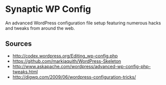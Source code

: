 # Synaptic WP Config

An advanced WordPress configuration file setup featuring numerous hacks and tweaks from around the web.

## Sources

 * http://codex.wordpress.org/Editing_wp-config.php
 * https://github.com/markjaquith/WordPress-Skeleton
 * http://www.askapache.com/wordpress/advanced-wp-config-php-tweaks.html
 * http://digwp.com/2009/06/wordpress-configuration-tricks/